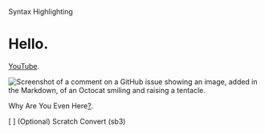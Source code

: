 Syntax Highlighting



# Hello.



[YouTube](https://youtube.com/).




![Screenshot of a comment on a GitHub issue showing an image, added in the Markdown, of an Octocat smiling and raising a tentacle.](https://myoctocat.com/assets/images/base-octocat.svg)







Why Are You Even Here[?](https://www.youtube.com/watch?v=IK0n1AFcVkE).




[ ] \(Optional) Scratch Convert (sb3)
